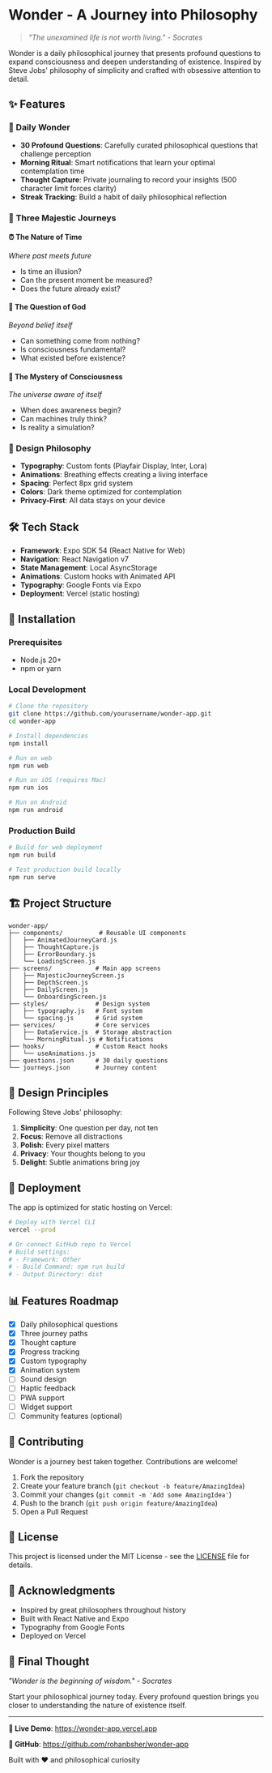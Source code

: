 # Wonder - A Journey into Philosophy

> *"The unexamined life is not worth living." - Socrates*

Wonder is a daily philosophical journey that presents profound questions to expand consciousness and deepen understanding of existence. Inspired by Steve Jobs' philosophy of simplicity and crafted with obsessive attention to detail.

## ✨ Features

### 🌅 Daily Wonder
- **30 Profound Questions**: Carefully curated philosophical questions that challenge perception
- **Morning Ritual**: Smart notifications that learn your optimal contemplation time
- **Thought Capture**: Private journaling to record your insights (500 character limit forces clarity)
- **Streak Tracking**: Build a habit of daily philosophical reflection

### 🚀 Three Majestic Journeys

#### ⏰ **The Nature of Time**
*Where past meets future*
- Is time an illusion?
- Can the present moment be measured?
- Does the future already exist?

#### 🌌 **The Question of God**
*Beyond belief itself*
- Can something come from nothing?
- Is consciousness fundamental?
- What existed before existence?

#### 🧠 **The Mystery of Consciousness**
*The universe aware of itself*
- When does awareness begin?
- Can machines truly think?
- Is reality a simulation?

### 🎨 Design Philosophy
- **Typography**: Custom fonts (Playfair Display, Inter, Lora)
- **Animations**: Breathing effects creating a living interface
- **Spacing**: Perfect 8px grid system
- **Colors**: Dark theme optimized for contemplation
- **Privacy-First**: All data stays on your device

## 🛠 Tech Stack

- **Framework**: Expo SDK 54 (React Native for Web)
- **Navigation**: React Navigation v7
- **State Management**: Local AsyncStorage
- **Animations**: Custom hooks with Animated API
- **Typography**: Google Fonts via Expo
- **Deployment**: Vercel (static hosting)

## 📱 Installation

### Prerequisites
- Node.js 20+
- npm or yarn

### Local Development

```bash
# Clone the repository
git clone https://github.com/yourusername/wonder-app.git
cd wonder-app

# Install dependencies
npm install

# Run on web
npm run web

# Run on iOS (requires Mac)
npm run ios

# Run on Android
npm run android
```

### Production Build

```bash
# Build for web deployment
npm run build

# Test production build locally
npm run serve
```

## 🏗 Project Structure

```
wonder-app/
├── components/          # Reusable UI components
│   ├── AnimatedJourneyCard.js
│   ├── ThoughtCapture.js
│   ├── ErrorBoundary.js
│   └── LoadingScreen.js
├── screens/            # Main app screens
│   ├── MajesticJourneyScreen.js
│   ├── DepthScreen.js
│   ├── DailyScreen.js
│   └── OnboardingScreen.js
├── styles/             # Design system
│   ├── typography.js   # Font system
│   └── spacing.js      # Grid system
├── services/           # Core services
│   ├── DataService.js  # Storage abstraction
│   └── MorningRitual.js # Notifications
├── hooks/              # Custom React hooks
│   └── useAnimations.js
├── questions.json      # 30 daily questions
└── journeys.json       # Journey content
```

## 🎯 Design Principles

Following Steve Jobs' philosophy:
1. **Simplicity**: One question per day, not ten
2. **Focus**: Remove all distractions
3. **Polish**: Every pixel matters
4. **Privacy**: Your thoughts belong to you
5. **Delight**: Subtle animations bring joy

## 🚀 Deployment

The app is optimized for static hosting on Vercel:

```bash
# Deploy with Vercel CLI
vercel --prod

# Or connect GitHub repo to Vercel
# Build settings:
# - Framework: Other
# - Build Command: npm run build
# - Output Directory: dist
```

## 📊 Features Roadmap

- [x] Daily philosophical questions
- [x] Three journey paths
- [x] Thought capture
- [x] Progress tracking
- [x] Custom typography
- [x] Animation system
- [ ] Sound design
- [ ] Haptic feedback
- [ ] PWA support
- [ ] Widget support
- [ ] Community features (optional)

## 🤝 Contributing

Wonder is a journey best taken together. Contributions are welcome!

1. Fork the repository
2. Create your feature branch (`git checkout -b feature/AmazingIdea`)
3. Commit your changes (`git commit -m 'Add some AmazingIdea'`)
4. Push to the branch (`git push origin feature/AmazingIdea`)
5. Open a Pull Request

## 📄 License

This project is licensed under the MIT License - see the [LICENSE](LICENSE) file for details.

## 🙏 Acknowledgments

- Inspired by great philosophers throughout history
- Built with React Native and Expo
- Typography from Google Fonts
- Deployed on Vercel

## 💭 Final Thought

*"Wonder is the beginning of wisdom." - Socrates*

Start your philosophical journey today. Every profound question brings you closer to understanding the nature of existence itself.

---

**🌟 Live Demo**: https://wonder-app.vercel.app

**📱 GitHub**: https://github.com/rohanbsher/wonder-app

Built with ❤️ and philosophical curiosity